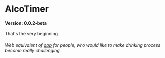 # AlcoTimer
#### Version: 0.0.2-beta

That's the very beginning

###### Web equivalent of [app](https://bitbucket.org/vchychuzhko/alcotimer) for people, who would like to make drinking process become really challenging.

<!--
@TODO: 
1) Start the readme file
2) Implement effect of "show-loader" and "show-random-time" settings
3) Start working on correct logging with stack trace
4) Implement one basic template with kind of getContent() method for substitution
-->
